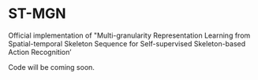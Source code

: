 # ST-MGN

Official implementation of "Multi-granularity Representation Learning from Spatial-temporal Skeleton Sequence for Self-supervised Skeleton-based Action Recognition’

Code will be coming soon.
